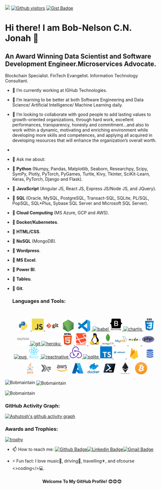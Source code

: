 ![](https://komarev.com/ghpvc/?username=Bobmaintain&color=green)
[![Github visitors](https://visitor-badge.glitch.me/badge?page_id=Bobmaintain.visitor-badge)](https://github.com/Bobmaintain)
[![Gist Badge](https://img.shields.io/badge/-Gist-555859?style=flat-square&logo=Github&logoColor=white&link=https://gist.github.com/Bobmaintain)](https://gist.github.com/Bobmaintain)

   #                                                          Hi there! I am Bob-Nelson C.N. Jonah 👋
   ##                                                An Award Winning Data Scientist and Software Development Engineer.Microservices Advocate. 
Blockchain Specialist. 
FinTech Evangelist. 
Information Technology Consultant. 

   


- 🔭 I’m currently working at IGHub Technologies.
- 🌱 I’m learning to be better at both Software Engineering and Data Science/ Artificial Intelligence/ Machine Learning daily.
- 👯 I’m looking to collaborate with good people to add lasting values to growth-oriented organizations, through hard work, excellent performances, transparency, honesty and commitment...and also to work within a dynamic, motivating and enriching environment while developing more skills and competences, and applying all acquired in developing resources that will enhance the organization’s overall worth.
- 


- 💬 Ask me about:
- 	**Python** (Numpy, Pandas, Matplotlib, Seaborn, Researchpy, Scipy, SymPy, Plotly, PyTorch, PyGames, Turtle, Kivy, Tkinter, SciKit-Learn, Keras, PyTorch, Django and Flask).
- 	**JavaScript** (Angular JS, React JS, Express JS/Node JS, and JQuery).
- 	**SQL** (Oracle, MySQL, PostgreSQL, Transact-SQL, SQLite, PL/SQL, PopSQL, SQL*Plus, Sybase SQL Server and Microsoft SQL Server).
- 	**Cloud Computing**  (MS Azure, GCP and AWS).
- 	**Docker/Kubernetes**.
- 	**HTML/CSS**.
- 	**NoSQL** (MongoDB).
- 	**Wordpress**.
- 	**MS Excel**.
- 	**Power BI**.
- 	**Tableu**.
- 	**Git**.
 <h3 align="left">Languages and Tools:</h3> <p align="center"> <img src="https://raw.githubusercontent.com/github/explore/80688e429a7d4ef2fca1e82350fe8e3517d3494d/topics/python/python.png" alt="Python" height="40" style="vertical-align:top; margin:4px"><a href="https://developer.mozilla.org/en-US/docs/Web/JavaScript" target="_blank" rel="noreferrer"> <img src="https://raw.githubusercontent.com/devicons/devicon/master/icons/javascript/javascript-original.svg" alt="javascript" width="40" height="40"/> </a><img src="https://raw.githubusercontent.com/github/explore/80688e429a7d4ef2fca1e82350fe8e3517d3494d/topics/git/git.png" alt="VS Code" height="40" style="vertical-align:top; margin:4px">
  <img src="https://raw.githubusercontent.com/github/explore/80688e429a7d4ef2fca1e82350fe8e3517d3494d/topics/nodejs/nodejs.png" alt="VS Code" height="40" style="vertical-align:top; margin:4px">
  <img src="https://raw.githubusercontent.com/github/explore/80688e429a7d4ef2fca1e82350fe8e3517d3494d/topics/visual-studio-code/visual-studio-code.png" alt="VS Code" height="40" style="vertical-align:top; margin:4px"><a href="https://babeljs.io/" target="_blank" rel="noreferrer"> <img src="https://www.vectorlogo.zone/logos/babeljs/babeljs-icon.svg" alt="babel" width="40" height="40"/> </a> <a href="https://getbootstrap.com" target="_blank" rel="noreferrer"> <img src="https://raw.githubusercontent.com/devicons/devicon/master/icons/bootstrap/bootstrap-plain-wordmark.svg" alt="bootstrap" width="40" height="40"/> </a> <a href="https://www.chartjs.org" target="_blank" rel="noreferrer"> <img src="https://www.chartjs.org/media/logo-title.svg" alt="chartjs" width="40" height="40"/> </a> <a href="https://www.w3schools.com/css/" target="_blank" rel="noreferrer"> <img src="https://raw.githubusercontent.com/devicons/devicon/master/icons/css3/css3-original-wordmark.svg" alt="css3" width="40" height="40"/> </a> <a href="https://expressjs.com" target="_blank" rel="noreferrer"> <img src="https://raw.githubusercontent.com/devicons/devicon/master/icons/express/express-original-wordmark.svg" alt="express" width="40" height="40"/> </a> <a href="https://git-scm.com/" target="_blank" rel="noreferrer"> <img src="https://www.vectorlogo.zone/logos/git-scm/git-scm-icon.svg" alt="git" width="40" height="40"/> </a> <a href="https://heroku.com" target="_blank" rel="noreferrer"> <img src="https://www.vectorlogo.zone/logos/heroku/heroku-icon.svg" alt="heroku" width="40" height="40"/> </a> <a href="https://www.w3.org/html/" target="_blank" rel="noreferrer"> <img src="https://raw.githubusercontent.com/devicons/devicon/master/icons/html5/html5-original-wordmark.svg" alt="html5" width="40" height="40"/> </a>  <a href="https://laravel.com/" target="_blank" rel="noreferrer"> <img src="https://raw.githubusercontent.com/devicons/devicon/master/icons/laravel/laravel-plain-wordmark.svg" alt="laravel" width="40" height="40"/> </a> <a href="https://www.linux.org/" target="_blank" rel="noreferrer"> <img src="https://raw.githubusercontent.com/devicons/devicon/master/icons/linux/linux-original.svg" alt="linux" width="40" height="40"/> </a> <a href="https://www.mongodb.com/" target="_blank" rel="noreferrer"> <img src="https://raw.githubusercontent.com/devicons/devicon/master/icons/mongodb/mongodb-original-wordmark.svg" alt="mongodb" width="40" height="40"/> </a> <a href="https://www.mysql.com/" target="_blank" rel="noreferrer"> <img src="https://raw.githubusercontent.com/devicons/devicon/master/icons/mysql/mysql-original-wordmark.svg" alt="mysql" width="40" height="40"/> </a> <a href="https://nodejs.org" target="_blank" rel="noreferrer"> <img src="https://raw.githubusercontent.com/devicons/devicon/master/icons/nodejs/nodejs-original-wordmark.svg" alt="nodejs" width="40" height="40"/> </a> <a href="https://www.php.net" target="_blank" rel="noreferrer"> <img src="https://raw.githubusercontent.com/devicons/devicon/master/icons/php/php-original.svg" alt="php" width="40" height="40"/> </a> <a href="https://pugjs.org" target="_blank" rel="noreferrer"> <img src="https://cdn.worldvectorlogo.com/logos/pug.svg" alt="pug" width="40" height="40"/> </a> <a href="https://reactjs.org/" target="_blank" rel="noreferrer"> <img src="https://raw.githubusercontent.com/devicons/devicon/master/icons/react/react-original-wordmark.svg" alt="react" width="40" height="40"/> </a> <a href="https://reactnative.dev/" target="_blank" rel="noreferrer"> <img src="https://reactnative.dev/img/header_logo.svg" alt="reactnative" width="40" height="40"/> </a> <a href="https://redux.js.org" target="_blank" rel="noreferrer"> <img src="https://raw.githubusercontent.com/devicons/devicon/master/icons/redux/redux-original.svg" alt="redux" width="40" height="40"/> </a> <a href="https://www.sqlite.org/" target="_blank" rel="noreferrer"> <img src="https://www.vectorlogo.zone/logos/sqlite/sqlite-icon.svg" alt="sqlite" width="40" height="40"/> </a> <a href="https://www.typescriptlang.org/" target="_blank" rel="noreferrer"> <img src="https://raw.githubusercontent.com/devicons/devicon/master/icons/typescript/typescript-original.svg" alt="typescript" width="40" height="40"/> </a> <a href="https://webpack.js.org" target="_blank" rel="noreferrer"> <img src="https://raw.githubusercontent.com/devicons/devicon/d00d0969292a6569d45b06d3f350f463a0107b0d/icons/webpack/webpack-original-wordmark.svg" alt="webpack" width="40" height="40"/> </a> 
  <img src="https://raw.githubusercontent.com/github/explore/80688e429a7d4ef2fca1e82350fe8e3517d3494d/topics/firebase/firebase.png" alt="VS Code" height="40" style="vertical-align:top; margin:4px">
    <img src="https://raw.githubusercontent.com/github/explore/80688e429a7d4ef2fca1e82350fe8e3517d3494d/topics/sql/sql.png" alt="VS Code" height="40" style="vertical-align:top; margin:4px"> 
    <img src="https://raw.githubusercontent.com/github/explore/80688e429a7d4ef2fca1e82350fe8e3517d3494d/topics/java/java.png" alt="VS Code" height="40" style="vertical-align:top; margin:4px">
    <img src="https://raw.githubusercontent.com/github/explore/80688e429a7d4ef2fca1e82350fe8e3517d3494d/topics/haskell/haskell.png" alt="VS Code" height="40" style="vertical-align:top; margin:4px">
  <img src="https://raw.githubusercontent.com/github/explore/80688e429a7d4ef2fca1e82350fe8e3517d3494d/topics/aws/aws.png" alt="cpp" height="40"
style="vertical-align:top; margin: 4px">
  <img src="https://raw.githubusercontent.com/github/explore/80688e429a7d4ef2fca1e82350fe8e3517d3494d/topics/azure/azure.png" alt="cpp" height="40"
style="vertical-align:top; margin: 4px">
   <img src="https://raw.githubusercontent.com/github/explore/80688e429a7d4ef2fca1e82350fe8e3517d3494d/topics/docker/docker.png" alt="cpp" height="40"
style="vertical-align:top; margin: 4px">
   <img src="https://raw.githubusercontent.com/github/explore/80688e429a7d4ef2fca1e82350fe8e3517d3494d/topics/powershell/powershell.png" alt="cpp" height="40"
style="vertical-align:top; margin: 4px">
  <img src="https://raw.githubusercontent.com/github/explore/80688e429a7d4ef2fca1e82350fe8e3517d3494d/topics/ethereum/ethereum.png" alt="cpp" height="40"
style="vertical-align:top; margin: 4px">
  <img src="https://raw.githubusercontent.com/github/explore/80688e429a7d4ef2fca1e82350fe8e3517d3494d/topics/bitcoin/bitcoin.png" alt="cpp" height="40"
style="vertical-align:top; margin: 4px"></p>
<p><img align="left" src="https://github-readme-stats.vercel.app/api/top-langs?username=Bobmaintain&show_icons=true&locale=en&layout=compact" alt="Bobmaintain" /></p>
<p>&nbsp;<img align="center" src="https://github-readme-stats.vercel.app/api?username=Bobmaintain&show_icons=true&locale=en" alt="Bobmaintain" /></p>
<p><img align="center" src="https://github-readme-streak-stats.herokuapp.com/?user=Bobmaintain&" alt="Bobmaintain" /></p>



<h3 align="left">GitHub Activity Graph:</h3>



[![Ashutosh's github activity graph](https://activity-graph.herokuapp.com/graph?username=Bobmaintain&theme=dracula)](https://github.com/ashutosh00710/github-readme-activity-graph)



<h3 align="left">Awards and Trophies:</h3>



[![trophy](https://github-profile-trophy.vercel.app/?username=Bobmaintain&theme=onedark)](https://github.com/ryo-ma/github-profile-trophy)




- 📫 How to reach me:
[![Github Badge](https://img.shields.io/badge/-Github-000?style=flat-square&logo=Github&logoColor=white&link=https://github.com/Bobmaintain)](https://github.com/Bobmaintain)[![Linkedin Badge](https://img.shields.io/badge/-LinkedIn-blue?style=flat-square&logo=Linkedin&logoColor=white&link=https://www.linkedin.com/in/dubem-jonah-gas-mnsap-72a13b7b)](https://www.linkedin.com/in/dubem-jonah-gas-mnsap-72a13b7b)[![Gmail Badge](https://img.shields.io/badge/-Gmail-c14438?style=flat-square&logo=Gmail&logoColor=white&link=jonahcnb.official@gmail.com)](jonahcnb.official@gmail.com)



- ⚡ Fun fact: I love music🎼, driving🚕, travelling✈, and ofcourse <>coding</>💻.



<h4 align="center">Welcome To My GitHub Profile! 😊😊😊</h4>
